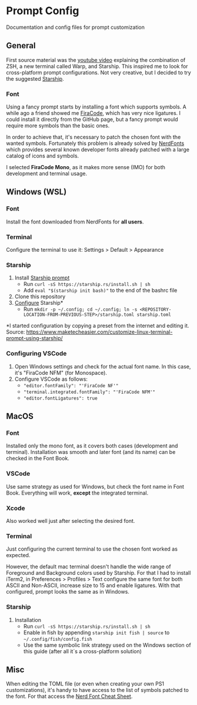 # Prompt Config

Documentation and config files for prompt customization


## General

First source material was the [youtube video](https://www.youtube.com/watch?v=NfggT5enF4o&t=719s) explaining the combination of ZSH, a new terminal called Warp, and Starship. This inspired me to look for cross-platform prompt configurations. Not very creative, but I decided to try the suggested [Starship](https://starship.rs/).


### Font

Using a fancy prompt starts by installing a font which supports symbols. A while ago a friend showed me [FiraCode](https://github.com/tonsky/FiraCode), which has very nice ligatures. I could install it directly from the GitHub page, but a fancy prompt would require more symbols than the basic ones.

In order to achieve that, it's necessary to patch the chosen font with the wanted symbols. Fortunately this problem is already solved by [NerdFonts](https://www.nerdfonts.com/font-downloads) which provides several known developer fonts already patched with a large catalog of icons and symbols.

I selected **FiraCode Mono**, as it makes more sense (IMO) for both development and terminal usage.


## Windows (WSL)

### Font

Install the font downloaded from NerdFonts for **all users**.


### Terminal

Configure the terminal to use it: Settings > Default > Appearance

### Starship

1. Install [Starship prompt](https://starship.rs/guide/#%F0%9F%9A%80-installation)
    * Run `curl -sS https://starship.rs/install.sh | sh`
    * Add `eval "$(starship init bash)"` to the end of the bashrc file
2. Clone this repository
3. [Configure](https://starship.rs/config/#prompt) Starship*
    * Run `mkdir -p ~/.config; cd ~/.config; ln -s <REPOSITORY-LOCATION-FROM-PREVIOUS-STEP>/starship.toml starship.toml`

*I started configuration by copying a preset from the internet and editing it. Source: https://www.maketecheasier.com/customize-linux-terminal-prompt-using-starship/

### Configuring VSCode

1. Open Windows settings and check for the actual font name. In this case, it's "FiraCode NFM" (for Monospace).
2. Configure VSCode as follows:
    * `"editor.fontFamily": "'FiraCode NF'"`
    * `"terminal.integrated.fontFamily": "'FiraCode NFM'"`
    * `"editor.fontLigatures": true`

## MacOS

### Font

Installed only the mono font, as it covers both cases (development and terminal). Installation was smooth and later font (and its name) can be checked in the Font Book.

### VSCode

Use same strategy as used for Windows, but check the font name in Font Book. Everything will work, **except** the integrated terminal.

### Xcode

Also worked well just after selecting the desired font.

### Terminal

Just configuring the current terminal to use the chosen font worked as expected.

However, the default mac terminal doesn't handle the wide range of Foreground and Background colors used by Starship. For that I had to install iTerm2, in Preferences > Profiles > Text configure the same font for both ASCII and Non-ASCII, increase size to 15 and enable ligatures. With that configured, prompt looks the same as in Windows.

### Starship

1. Installation
    * Run `curl -sS https://starship.rs/install.sh | sh`
    * Enable in fish by appending `starship init fish | source` to `~/.config/fish/config.fish`
    * Use the same symbolic link strategy used on the Windows section of this guide (after all it´s a cross-platform solution)

## Misc

When editing the TOML file (or even when creating your own PS1 customizations), it's handy to have access to the list of symbols patched to the font. For that access the [Nerd Font Cheat Sheet](https://www.nerdfonts.com/cheat-sheet).